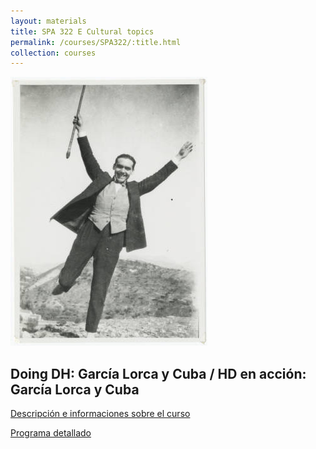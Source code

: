 ```yaml
---
layout: materials
title: SPA 322 E Cultural topics
permalink: /courses/SPA322/:title.html
collection: courses
---
```


![Lorca contento](img/LorcaCollection/rec_1.jpg)

## Doing DH: García Lorca y Cuba / HD en acción: García Lorca y Cuba

[Descripción e informaciones sobre el curso](infos.html)

[Programa detallado](schedule.html)